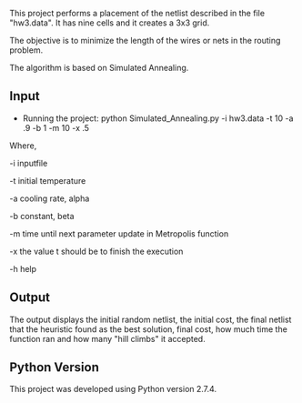 This project performs a placement of the netlist described in the file 
"hw3.data". It has nine cells and it creates a 3x3 grid.

The objective is to minimize the length of the wires or nets in the 
routing problem.

The algorithm is based on Simulated Annealing.

##	Input
*	Running the project:
python Simulated_Annealing.py -i hw3.data -t 10 -a .9 -b 1 -m 10 -x .5

Where,  
 
-i inputfile  
  
-t initial temperature  
    
-a cooling rate, alpha  

-b constant, beta  
  
-m time until next parameter update in Metropolis function  
  
-x the value t should be to finish the execution  
  
-h help 


##	Output
The output displays the initial random netlist, the initial cost, the 
final netlist that the heuristic found as the best solution, final cost,
how much time the function ran and how many "hill climbs" it accepted.

##	Python Version
This project was developed using Python version 2.7.4.
